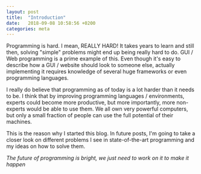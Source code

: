 ```yaml
---
layout: post
title:  "Introduction"
date:   2018-09-08 10:58:56 +0200
categories: meta
---
```


Programming is hard. I mean, REALLY HARD! It takes years to learn and still then,
solving "simple" problems might end up being really hard to do. GUI / Web
programming is a prime example of this. Even though it's easy to describe how
a GUI / website should look to someone else, actually implementing it requires
knowledge of several huge frameworks or even programming languages.

I really do believe that programming as of today is a lot harder than it needs
to be. I think that by improving programming languages / environments, experts
could become more productive, but more importantly, more non-experts would
be able to use them. We all own very powerful computers, but only a small
fraction of people can use the full potential of their machines.

This is the reason why I started this blog. In future posts, I'm going to take
a closer look on different problems I see in state-of-the-art programming and
my ideas on how to solve them.

*The future of programming is bright, we just need to work on it to make it happen*
